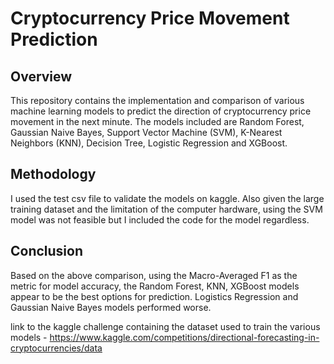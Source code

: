 # Cryptocurrency Price Movement Prediction
## Overview
This repository contains the implementation and comparison of various machine learning
models to predict the direction of cryptocurrency price movement in the next minute. The
models included are Random Forest, Gaussian Naive Bayes, Support Vector Machine (SVM),
K-Nearest Neighbors (KNN), Decision Tree, Logistic Regression and XGBoost.
## Methodology
I used the test csv file to validate the models on kaggle. Also given the large training
dataset and the limitation of the computer hardware, using the SVM model was not feasible but I
included the code for the model regardless.
## Conclusion
Based on the above comparison, using the Macro-Averaged F1 as the metric for model accuracy, the Random Forest, KNN, XGBoost models appear to be the
best options for prediction. Logistics Regression and Gaussian Naive Bayes models performed
worse.

link to the kaggle challenge containing the dataset used to train the various models - https://www.kaggle.com/competitions/directional-forecasting-in-cryptocurrencies/data

